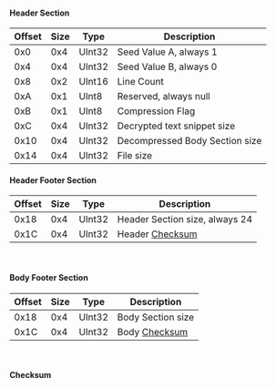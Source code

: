 


#### Header Section
| Offset | Size | Type | Description |
| --- | --- | --- | --- |
| 0x0 | 0x4 | UInt32 | Seed Value A, always 1 |
| 0x4 | 0x4 | UInt32 | Seed Value B, always 0 |
| 0x8 | 0x2 | UInt16 | Line Count |
| 0xA | 0x1 | UInt8 | Reserved, always null |
| 0xB | 0x1 | UInt8 | Compression Flag |
| 0xC | 0x4 | UInt32 | Decrypted text snippet size |
| 0x10 | 0x4 | UInt32 | Decompressed Body Section size |
| 0x14 | 0x4 | UInt32 | File size |

#### Header Footer Section
| Offset | Size | Type | Description |
| --- | --- | --- | --- |
| 0x18 | 0x4 | UInt32 | Header Section size, always 24 |
| 0x1C | 0x4 | UInt32 | Header [Checksum](https://github.com/Surihix/DoCTextTool/master/Documentation/DecryptedFileStructure.md#checksum) |

<br>

#### Body Footer Section
| Offset | Size | Type | Description |
| --- | --- | --- | --- |
| 0x18 | 0x4 | UInt32 | Body Section size |
| 0x1C | 0x4 | UInt32 | Body [Checksum](https://github.com/Surihix/DoCTextTool/master/Documentation/DecryptedFileStructure.md#checksum) |

<br>

#### Checksum

